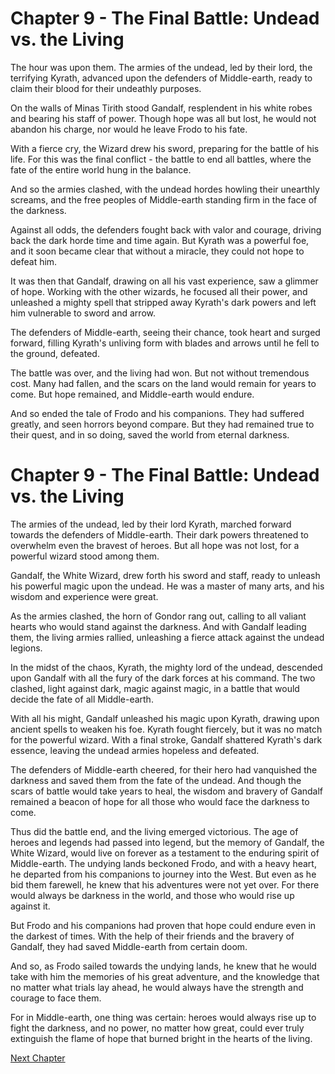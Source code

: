 # Chapter 9 - The Final Battle: Undead vs. the Living

The hour was upon them. The armies of the undead, led by their lord, the terrifying Kyrath, advanced upon the defenders of Middle-earth, ready to claim their blood for their undeathly purposes.

On the walls of Minas Tirith stood Gandalf, resplendent in his white robes and bearing his staff of power. Though hope was all but lost, he would not abandon his charge, nor would he leave Frodo to his fate.

With a fierce cry, the Wizard drew his sword, preparing for the battle of his life. For this was the final conflict - the battle to end all battles, where the fate of the entire world hung in the balance.

And so the armies clashed, with the undead hordes howling their unearthly screams, and the free peoples of Middle-earth standing firm in the face of the darkness.

Against all odds, the defenders fought back with valor and courage, driving back the dark horde time and time again. But Kyrath was a powerful foe, and it soon became clear that without a miracle, they could not hope to defeat him.

It was then that Gandalf, drawing on all his vast experience, saw a glimmer of hope. Working with the other wizards, he focused all their power, and unleashed a mighty spell that stripped away Kyrath's dark powers and left him vulnerable to sword and arrow.

The defenders of Middle-earth, seeing their chance, took heart and surged forward, filling Kyrath's unliving form with blades and arrows until he fell to the ground, defeated.

The battle was over, and the living had won. But not without tremendous cost. Many had fallen, and the scars on the land would remain for years to come. But hope remained, and Middle-earth would endure.

And so ended the tale of Frodo and his companions. They had suffered greatly, and seen horrors beyond compare. But they had remained true to their quest, and in so doing, saved the world from eternal darkness.
# Chapter 9 - The Final Battle: Undead vs. the Living

The armies of the undead, led by their lord Kyrath, marched forward towards the defenders of Middle-earth. Their dark powers threatened to overwhelm even the bravest of heroes. But all hope was not lost, for a powerful wizard stood among them.

Gandalf, the White Wizard, drew forth his sword and staff, ready to unleash his powerful magic upon the undead. He was a master of many arts, and his wisdom and experience were great.

As the armies clashed, the horn of Gondor rang out, calling to all valiant hearts who would stand against the darkness. And with Gandalf leading them, the living armies rallied, unleashing a fierce attack against the undead legions.

In the midst of the chaos, Kyrath, the mighty lord of the undead, descended upon Gandalf with all the fury of the dark forces at his command. The two clashed, light against dark, magic against magic, in a battle that would decide the fate of all Middle-earth.

With all his might, Gandalf unleashed his magic upon Kyrath, drawing upon ancient spells to weaken his foe. Kyrath fought fiercely, but it was no match for the powerful wizard. With a final stroke, Gandalf shattered Kyrath's dark essence, leaving the undead armies hopeless and defeated.

The defenders of Middle-earth cheered, for their hero had vanquished the darkness and saved them from the fate of the undead. And though the scars of battle would take years to heal, the wisdom and bravery of Gandalf remained a beacon of hope for all those who would face the darkness to come.

Thus did the battle end, and the living emerged victorious. The age of heroes and legends had passed into legend, but the memory of Gandalf, the White Wizard, would live on forever as a testament to the enduring spirit of Middle-earth.
The undying lands beckoned Frodo, and with a heavy heart, he departed from his companions to journey into the West. But even as he bid them farewell, he knew that his adventures were not yet over. For there would always be darkness in the world, and those who would rise up against it.

But Frodo and his companions had proven that hope could endure even in the darkest of times. With the help of their friends and the bravery of Gandalf, they had saved Middle-earth from certain doom.

And so, as Frodo sailed towards the undying lands, he knew that he would take with him the memories of his great adventure, and the knowledge that no matter what trials lay ahead, he would always have the strength and courage to face them.

For in Middle-earth, one thing was certain: heroes would always rise up to fight the darkness, and no power, no matter how great, could ever truly extinguish the flame of hope that burned bright in the hearts of the living.


[Next Chapter](13_Chapter13.md)